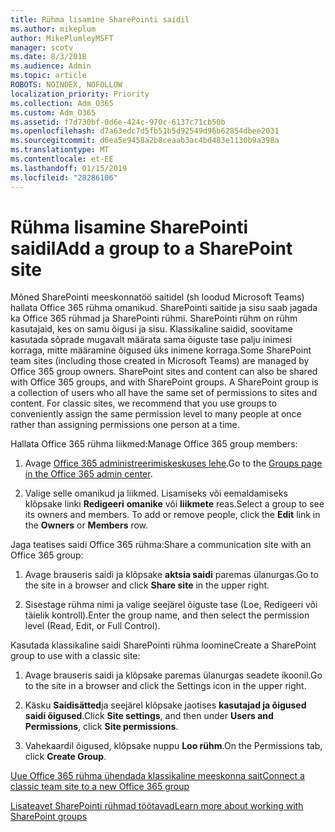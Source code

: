 ```yaml
---
title: Rühma lisamine SharePointi saidil
ms.author: mikeplum
author: MikePlumleyMSFT
manager: scotv
ms.date: 8/3/2018
ms.audience: Admin
ms.topic: article
ROBOTS: NOINDEX, NOFOLLOW
localization_priority: Priority
ms.collection: Adm_O365
ms.custom: Adm_O365
ms.assetid: f7d730bf-0d6e-424c-970c-6137c71cb50b
ms.openlocfilehash: d7a63edc7d5fb51b5d92549d96b62854dbee2031
ms.sourcegitcommit: d6ea5e9458a2b8ceaab3ac4bd483e1130b9a398a
ms.translationtype: MT
ms.contentlocale: et-EE
ms.lasthandoff: 01/15/2019
ms.locfileid: "28286106"
---
```

# <a name="add-a-group-to-a-sharepoint-site"></a><span data-ttu-id="57bbb-102">Rühma lisamine SharePointi saidil</span><span class="sxs-lookup"><span data-stu-id="57bbb-102">Add a group to a SharePoint site</span></span>

<span data-ttu-id="57bbb-p101">Mõned SharePointi meeskonnatöö saitidel (sh loodud Microsoft Teams) hallata Office 365 rühma omanikud. SharePointi saitide ja sisu saab jagada ka Office 365 rühmad ja SharePointi rühmi. SharePointi rühm on rühm kasutajaid, kes on samu õigusi ja sisu. Klassikaline saidid, soovitame kasutada sõprade mugavalt määrata sama õiguste tase palju inimesi korraga, mitte määramine õigused üks inimene korraga.</span><span class="sxs-lookup"><span data-stu-id="57bbb-p101">Some SharePoint team sites (including those created in Microsoft Teams) are managed by Office 365 group owners. SharePoint sites and content can also be shared with Office 365 groups, and with SharePoint groups. A SharePoint group is a collection of users who all have the same set of permissions to sites and content. For classic sites, we recommend that you use groups to conveniently assign the same permission level to many people at once rather than assigning permissions one person at a time.</span></span>
  
<span data-ttu-id="57bbb-107">Hallata Office 365 rühma liikmed:</span><span class="sxs-lookup"><span data-stu-id="57bbb-107">Manage Office 365 group members:</span></span>
  
1. <span data-ttu-id="57bbb-108">Avage [Office 365 administreerimiskeskuses lehe](https://portal.office.com/adminportal/home#/groups).</span><span class="sxs-lookup"><span data-stu-id="57bbb-108">Go to the [Groups page in the Office 365 admin center](https://portal.office.com/adminportal/home#/groups).</span></span>
    
2. <span data-ttu-id="57bbb-p102">Valige selle omanikud ja liikmed. Lisamiseks või eemaldamiseks klõpsake linki **Redigeeri** **omanike** või **liikmete** reas.</span><span class="sxs-lookup"><span data-stu-id="57bbb-p102">Select a group to see its owners and members. To add or remove people, click the **Edit** link in the **Owners** or **Members** row.</span></span> 
    
<span data-ttu-id="57bbb-111">Jaga teatises saidi Office 365 rühma:</span><span class="sxs-lookup"><span data-stu-id="57bbb-111">Share a communication site with an Office 365 group:</span></span>
  
1. <span data-ttu-id="57bbb-112">Avage brauseris saidi ja klõpsake **aktsia saidi** paremas ülanurgas.</span><span class="sxs-lookup"><span data-stu-id="57bbb-112">Go to the site in a browser and click **Share site** in the upper right.</span></span> 
    
2. <span data-ttu-id="57bbb-113">Sisestage rühma nimi ja valige seejärel õiguste tase (Loe, Redigeeri või täielik kontroll).</span><span class="sxs-lookup"><span data-stu-id="57bbb-113">Enter the group name, and then select the permission level (Read, Edit, or Full Control).</span></span>
    
<span data-ttu-id="57bbb-114">Kasutada klassikaline saidi SharePointi rühma loomine</span><span class="sxs-lookup"><span data-stu-id="57bbb-114">Create a SharePoint group to use with a classic site:</span></span>
  
1. <span data-ttu-id="57bbb-115">Avage brauseris saidi ja klõpsake paremas ülanurgas seadete ikoonil.</span><span class="sxs-lookup"><span data-stu-id="57bbb-115">Go to the site in a browser and click the Settings icon in the upper right.</span></span>
    
2. <span data-ttu-id="57bbb-116">Käsku **Saidisätted**ja seejärel klõpsake jaotises **kasutajad ja õigused** **saidi õigused**.</span><span class="sxs-lookup"><span data-stu-id="57bbb-116">Click **Site settings**, and then under **Users and Permissions**, click **Site permissions**.</span></span>
    
3. <span data-ttu-id="57bbb-117">Vahekaardil õigused, klõpsake nuppu **Loo rühm**.</span><span class="sxs-lookup"><span data-stu-id="57bbb-117">On the Permissions tab, click **Create Group**.</span></span>
    
[<span data-ttu-id="57bbb-118">Uue Office 365 rühma ühendada klassikaline meeskonna sait</span><span class="sxs-lookup"><span data-stu-id="57bbb-118">Connect a classic team site to a new Office 365 group</span></span>](https://go.microsoft.com/fwlink/?linkid=2008654)
  
[<span data-ttu-id="57bbb-119">Lisateavet SharePointi rühmad töötavad</span><span class="sxs-lookup"><span data-stu-id="57bbb-119">Learn more about working with SharePoint groups</span></span>](https://go.microsoft.com/fwlink/?linkid=874658)
  

